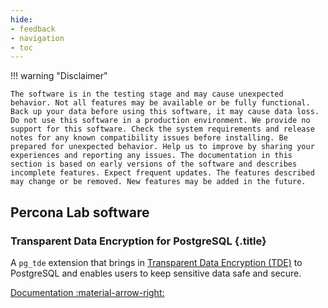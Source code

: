 ```yaml
---
hide:
- feedback
- navigation
- toc
---
```


!!! warning "Disclaimer"
    
    The software is in the testing stage and may cause unexpected behavior. Not all features may be available or be fully functional. Back up your data before using this software, it may cause data loss. Do not use this software in a production environment. We provide no support for this software. Check the system requirements and release notes for any known compatibility issues before installing. Be prepared for unexpected behavior. Help us to improve by sharing your experiences and reporting any issues. The documentation in this section is based on early versions of the software and describes incomplete features. Expect frequent updates. The features described may change or be removed. New features may be added in the future.

## Percona Lab software

<div data-banner markdown>

### Transparent Data Encryption for PostgreSQL {.title}

A `pg_tde` extension that brings in [Transparent Data Encryption (TDE)](https://percona-lab.github.io/pg_tde/main/tde.html) to PostgreSQL and enables users to keep sensitive data safe and secure.

<div class="actions" markdown>

[Documentation :material-arrow-right:](https://percona-lab.github.io/pg_tde/main/)

</div>
</div>
